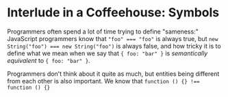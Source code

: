 # Interlude in a Coffeehouse: Symbols

Programmers often spend a lot of time trying to define "sameness:" JavaScript programmers know that `"foo" === "foo"` is always true, but `new String("foo") === new String("foo")` is always false, and how tricky it is to define what we mean when we say that `{ foo: "bar" }` is *semantically equivalent* to `{ foo: "bar" }`.

Programmers don't think about it quite as much, but entities being different from each other is also important. We know that `function () {} !== function () {}`